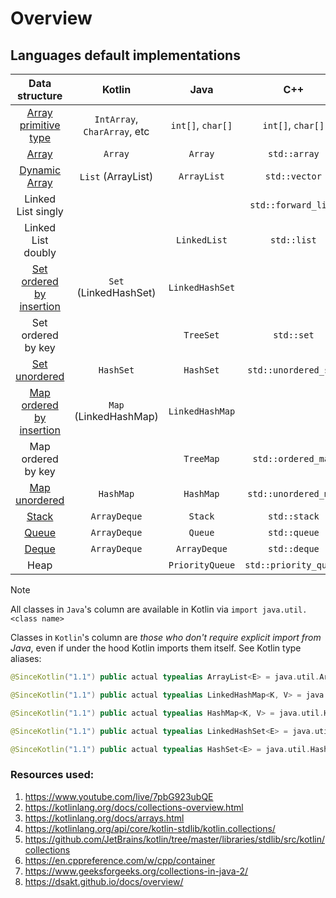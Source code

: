 # Overview

## Languages default implementations

Data structure | Kotlin | Java | C++
:---:| :---:| :---:| :---:
|[Array primitive type](https://kotlinlang.org/docs/arrays.html#primitive-type-arrays)|`IntArray`, `CharArray`, etc|`int[]`, `char[]`|`int[]`, `char[]`
|[Array](#array)|`Array`|`Array`|`std::array`
|[Dynamic Array](#dynamic-array)|`List` (ArrayList)|`ArrayList`|`std::vector`
|Linked List singly|||`std::forward_list`
|Linked List doubly||`LinkedList`|`std::list`
|[Set ordered by insertion](#set-ordered)|`Set` (LinkedHashSet)|`LinkedHashSet`|
|Set ordered by key||`TreeSet`|`std::set`
|[Set unordered](#set-unordered)|`HashSet`|`HashSet`|`std::unordered_set`
|[Map ordered by insertion](#map-ordered-by-insertion)|`Map` (LinkedHashMap)|`LinkedHashMap`|
|Map ordered by key||`TreeMap`|`std::ordered_map`
|[Map unordered](#map-unordered)|`HashMap`|`HashMap`|`std::unordered_map`
|[Stack](#stack)|`ArrayDeque`|`Stack`|`std::stack`
|[Queue](#queue)|`ArrayDeque`|`Queue`|`std::queue`
|[Deque](#deque)|`ArrayDeque`|`ArrayDeque`|`std::deque`
|Heap||`PriorityQueue`|`std::priority_queue`

> [!NOTE]
> All classes in `Java`'s column are available in Kotlin via `import java.util.<class name>`
> 
> Classes in `Kotlin`'s column are *those who don't require explicit import from Java*, even if under the hood Kotlin imports them itself. See Kotlin type aliases:
  > ```kotlin
  > @SinceKotlin("1.1") public actual typealias ArrayList<E> = java.util.ArrayList<E>
  >
  > @SinceKotlin("1.1") public actual typealias LinkedHashMap<K, V> = java.util.LinkedHashMap<K, V>
  >
  > @SinceKotlin("1.1") public actual typealias HashMap<K, V> = java.util.HashMap<K, V>
  >
  > @SinceKotlin("1.1") public actual typealias LinkedHashSet<E> = java.util.LinkedHashSet<E>
  >
  > @SinceKotlin("1.1") public actual typealias HashSet<E> = java.util.HashSet<E>
  > ```

### Resources used: 

1. https://www.youtube.com/live/7pbG923ubQE
2. https://kotlinlang.org/docs/collections-overview.html
3. https://kotlinlang.org/docs/arrays.html
4. https://kotlinlang.org/api/core/kotlin-stdlib/kotlin.collections/
5. https://github.com/JetBrains/kotlin/tree/master/libraries/stdlib/src/kotlin/collections
6. https://en.cppreference.com/w/cpp/container
7. https://www.geeksforgeeks.org/collections-in-java-2/
8. https://dsakt.github.io/docs/overview/